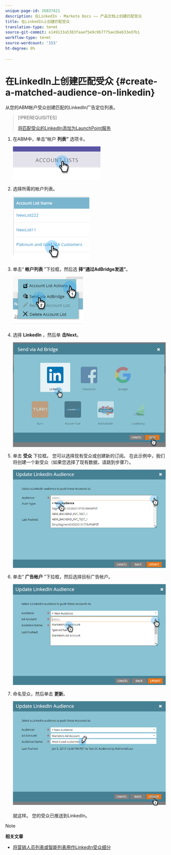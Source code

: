 ```yaml
---
unique-page-id: 26837421
description: 在LinkedIn - Marketo Docs —— 产品文档上创建匹配受众
title: 在LinkedIn上创建匹配受众
translation-type: tm+mt
source-git-commit: e149133a5383faaef5e9c9b7775ae36e633ed7b1
workflow-type: tm+mt
source-wordcount: '153'
ht-degree: 0%

---
```



# 在LinkedIn上创建匹配受众 {#create-a-matched-audience-on-linkedin}

从您的ABM帐户受众创建匹配的LinkedIn广告定位列表。

>[!PREREQUISITES]
>
>[将匹配受众的LinkedIn添加为LaunchPoint服务](http://docs.marketo.com/x/I4Fy)

1. 在ABM中，单击“帐户 **列表”** 选项卡。

   ![](assets/one-1.png)

1. 选择所需的帐户列表。

   ![](assets/two.png)

1. 单击“ **帐户列表** ”下拉框，然后选 **择“通过AdBridge发送”**。

   ![](assets/three-1.png)

1. 选择 **LinkedIn** ，然后单 **击Next**。

   ![](assets/four-1.png)

1. 单击 **受众** 下拉框。 您可以选择现有受众或创建新的订阅。 在此示例中，我们将创建一个新受众（如果您选择了现有数据，请跳到步骤7）。

   ![](assets/five-1.png)

1. 单击“ **广告帐户** ”下拉框，然后选择目标广告帐户。

   ![](assets/six-1.png)

1. 命名受众，然后单击 **更新**。

   ![](assets/seven.png)

   就这样。 您的受众已推送到LinkedIn。

>[!NOTE]
>
>**相关文章**
>
>* [将营销人员列表或智能列表用作LinkedIn受众细分](http://docs.marketo.com/x/NIFy)

>



